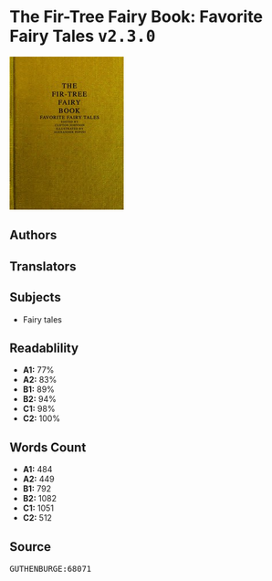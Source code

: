 # The Fir-Tree Fairy Book: Favorite Fairy Tales <kbd>v2.3.0</kbd>

![](./cover.medium.jpg "")

## Authors



## Translators



## Subjects


 - Fairy tales

## Readablility


 - **A1:** 77%
 - **A2:** 83%
 - **B1:** 89%
 - **B2:** 94%
 - **C1:** 98%
 - **C2:** 100%

## Words Count


 - **A1:** 484
 - **A2:** 449
 - **B1:** 792
 - **B2:** 1082
 - **C1:** 1051
 - **C2:** 512

## Source


<kbd>GUTHENBURGE:68071</kbd>
